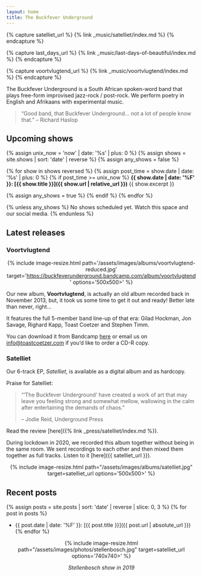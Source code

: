 ```yaml
---
layout: home
title: The Buckfever Underground
---
```


{% capture satelliet_url %}
    {% link _music/satelliet/index.md %}
{% endcapture %}

{% capture last_days_url %}
    {% link _music/last-days-of-beautiful/index.md %}
{% endcapture %}

{% capture voortvlugtend_url %}
    {% link _music/voortvlugtend/index.md %}
{% endcapture %}

The Buckfever Underground is a South African spoken-word band that plays free-form improvised jazz-rock / post-rock. We perform poetry in English and Afrikaans with experimental music.

> “Good band, that Buckfever Underground… not a lot of people know that.” – Richard Haslop


## Upcoming shows

{% assign unix_now = 'now' | date: '%s' | plus: 0 %}
{% assign shows = site.shows | sort: 'date' | reverse %}
{% assign any_shows = false %}

{% for show in shows reversed %}
{% assign post_time = show.date | date: '%s' | plus: 0 %}
{% if post_time >= unix_now %}
**{{ show.date | date: '%F' }}: [{{ show.title }}]({{ show.url | relative_url }})**
{{ show.excerpt }}

{% assign any_shows = true %}
{% endif %}
{% endfor %}

{% unless any_shows %}
No shows scheduled yet. Watch this space and our social media.
{% endunless %}


## Latest releases

### Voortvlugtend

<div align="center">

{% include image-resize.html
    path='/assets/images/albums/voortvlugtend-reduced.jpg'
    target='https://buckfeverunderground.bandcamp.com/album/voortvlugtend'
    options='500x500>'
%}

</div>

Our new album, **Voortvlugtend**, is actually an old album recorded back in November 2013, but, it took us some time to get it out and ready! Better late than never, right...

It features the full 5-member band line-up of that era: Gilad Hockman, Jon Savage, Righard Kapp, Toast Coetzer and Stephen Timm.

You can download it from Bandcamp [here](https://buckfeverunderground.bandcamp.com/album/voortvlugtend) or email us on <info@toastcoetzer.com> if you’d like to order a CD-R copy.

### Satelliet

Our 6-track EP, _Satelliet_, is available as a digital album and as hardcopy.

Praise for Satelliet:

> “‘The Buckfever Underground’ have created a work of art that may leave you feeling strong and somewhat mellow, wallowing in the calm after entertaining the demands of chaos.”
>
> – Jodie Reid, Underground Press

Read the review [here]({% link _press/satelliet/index.md %}).

During lockdown in 2020, we recorded this album together without being in the same room. We sent recordings to each other and then mixed them together as full tracks. Listen to it [here]({{ satelliet_url }}).

<div align="center">

{% include image-resize.html
    path="/assets/images/albums/satelliet.jpg"
    target=satelliet_url
    options='500x500>'
%}

</div>


## Recent posts

{% assign posts = site.posts | sort: 'date' | reverse | slice: 0, 3 %}
{% for post in posts %}
- {{ post.date | date: '%F' }}: [{{ post.title }}]({{ post.url | absolute_url }})
{% endfor %}


<div align="center">

{% include image-resize.html
    path="/assets/images/photos/stellenbosch.jpg"
    target=satelliet_url
    options='740x740>'
%}

<p><i>Stellenbosch show in 2019</i></p>

</div>
